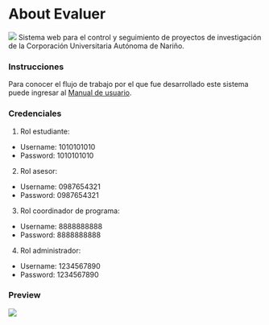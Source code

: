 # About Evaluer
<img src="https://evaluer.000webhostapp.com/img/logo-transparente.png">
Sistema web para el control y seguimiento de proyectos de investigación de la Corporación Universitaria Autónoma de Nariño.

### Instrucciones
Para conocer el flujo de trabajo por el que fue desarrollado este sistema puede ingresar al [Manual de usuario][userguide].

### Credenciales

1. Rol estudiante:

- Username: 1010101010
- Password: 1010101010

2. Rol asesor:

- Username: 0987654321
- Password: 0987654321

3. Rol coordinador de programa:

- Username: 8888888888
- Password: 8888888888

4. Rol administrador:

- Username: 1234567890
- Password: 1234567890

### Preview
<img src="https://i.ibb.co/N1kK2wm/Home-preview.png">

[userguide]: https://evaluer.000webhostapp.com/guide/Manual-de-usuario.pdf
